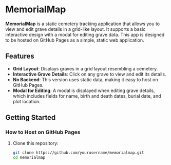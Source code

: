 # MemorialMap

**MemorialMap** is a static cemetery tracking application that allows you to view and edit grave details in a grid-like layout. It supports a basic interactive design with a modal for editing grave data. This app is designed to be hosted on GitHub Pages as a simple, static web application.

## Features

- **Grid Layout**: Displays graves in a grid layout resembling a cemetery.
- **Interactive Grave Details**: Click on any grave to view and edit its details.
- **No Backend**: This version uses static data, making it easy to host on GitHub Pages.
- **Modal for Editing**: A modal is displayed when editing grave details, which includes fields for name, birth and death dates, burial date, and plot location.

## Getting Started

### How to Host on GitHub Pages

1. Clone this repository:
   ```bash
   git clone https://github.com/yourusername/memorialmap.git
   cd memorialmap
